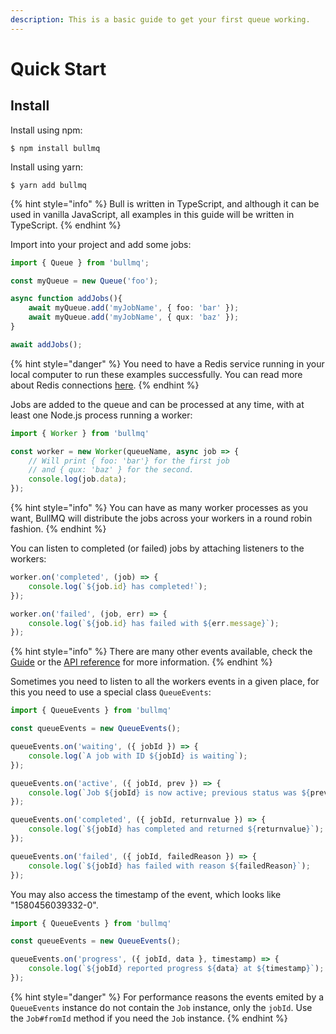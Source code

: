```yaml
---
description: This is a basic guide to get your first queue working.
---
```


# Quick Start

## Install

Install using npm:

```
$ npm install bullmq
```

Install using yarn:

```
$ yarn add bullmq
```

{% hint style="info" %}
Bull is written in TypeScript, and although it can be used in vanilla JavaScript, all examples in this guide will be written in TypeScript.
{% endhint %}

Import into your project and add some jobs:

```typescript
import { Queue } from 'bullmq';

const myQueue = new Queue('foo');

async function addJobs(){
    await myQueue.add('myJobName', { foo: 'bar' });
    await myQueue.add('myJobName', { qux: 'baz' });    
}

await addJobs();
```

{% hint style="danger" %}
You need to have a Redis service running in your local computer to run these examples successfully. You can read more about Redis connections [here](guide/connections.md).
{% endhint %}

Jobs are added to the queue and can be processed at any time, with at least one Node.js process running a worker:

```typescript
import { Worker } from 'bullmq'

const worker = new Worker(queueName, async job => {
    // Will print { foo: 'bar'} for the first job
    // and { qux: 'baz' } for the second.
    console.log(job.data);
});
```

{% hint style="info" %}
You can have as many worker processes as you want, BullMQ will distribute the jobs across your workers in a round robin fashion.
{% endhint %}

You can listen to completed (or failed) jobs by attaching listeners to the workers:

```typescript
worker.on('completed', (job) => {
    console.log(`${job.id} has completed!`);
});

worker.on('failed', (job, err) => {
    console.log(`${job.id} has failed with ${err.message}`);
});
```

{% hint style="info" %}
There are many other events available, check the [Guide](guide/events.md) or the [API reference](broken-reference) for more information.
{% endhint %}

Sometimes you need to listen to all the workers events in a given place, for this you need to use a special class `QueueEvents`:

```typescript
import { QueueEvents } from 'bullmq'

const queueEvents = new QueueEvents();

queueEvents.on('waiting', ({ jobId }) => {
    console.log(`A job with ID ${jobId} is waiting`);
});

queueEvents.on('active', ({ jobId, prev }) => {
    console.log(`Job ${jobId} is now active; previous status was ${prev}`);
});

queueEvents.on('completed', ({ jobId, returnvalue }) => {
    console.log(`${jobId} has completed and returned ${returnvalue}`);
});

queueEvents.on('failed', ({ jobId, failedReason }) => {
    console.log(`${jobId} has failed with reason ${failedReason}`);
});
```

You may also access the timestamp of the event, which looks like "1580456039332-0".

```typescript
import { QueueEvents } from 'bullmq'

const queueEvents = new QueueEvents();

queueEvents.on('progress', ({ jobId, data }, timestamp) => {
    console.log(`${jobId} reported progress ${data} at ${timestamp}`);
});
```

{% hint style="danger" %}
For performance reasons the events emited by a `QueueEvents` instance do not contain the `Job` instance, only the `jobId`. Use the `Job#fromId` method if you need the `Job` instance.
{% endhint %}
